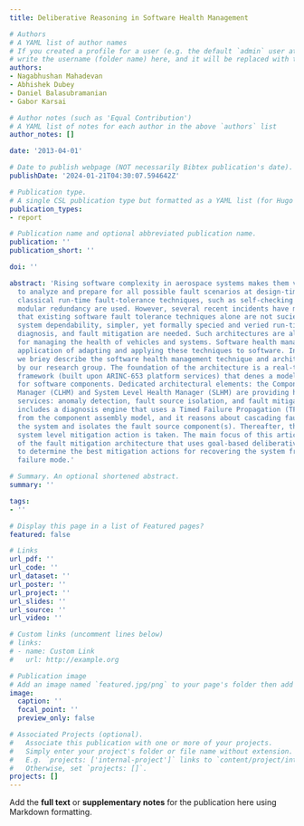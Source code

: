 ```yaml
---
title: Deliberative Reasoning in Software Health Management

# Authors
# A YAML list of author names
# If you created a profile for a user (e.g. the default `admin` user at `content/authors/admin/`), 
# write the username (folder name) here, and it will be replaced with their full name and linked to their profile.
authors:
- Nagabhushan Mahadevan
- Abhishek Dubey
- Daniel Balasubramanian
- Gabor Karsai

# Author notes (such as 'Equal Contribution')
# A YAML list of notes for each author in the above `authors` list
author_notes: []

date: '2013-04-01'

# Date to publish webpage (NOT necessarily Bibtex publication's date).
publishDate: '2024-01-21T04:30:07.594642Z'

# Publication type.
# A single CSL publication type but formatted as a YAML list (for Hugo requirements).
publication_types:
- report

# Publication name and optional abbreviated publication name.
publication: ''
publication_short: ''

doi: ''

abstract: 'Rising software complexity in aerospace systems makes them very dicult
  to analyze and prepare for all possible fault scenarios at design-time. Therefore,
  classical run-time fault-tolerance techniques, such as self-checking pairs and triple
  modular redundancy are used. However, several recent incidents have made it clear
  that existing software fault tolerance techniques alone are not sucient. To improve
  system dependability, simpler, yet formally specied and veried run-time monitoring,
  diagnosis, and fault mitigation are needed. Such architectures are already in use
  for managing the health of vehicles and systems. Software health management is the
  application of adapting and applying these techniques to software. In this paper,
  we briey describe the software health management technique and architecture developed
  by our research group. The foundation of the architecture is a real-time component
  framework (built upon ARINC-653 platform services) that denes a model of computation
  for software components. Dedicated architectural elements: the Component Level Health
  Manager (CLHM) and System Level Health Manager (SLHM) are providing health management
  services: anomaly detection, fault source isolation, and fault mitigation. The SLHM
  includes a diagnosis engine that uses a Timed Failure Propagation (TFPG) model derived
  from the component assembly model, and it reasons about cascading fault eects in
  the system and isolates the fault source component(s). Thereafter, the appropriate
  system level mitigation action is taken. The main focus of this article is the description
  of the fault mitigation architecture that uses goal-based deliberative reasoning
  to determine the best mitigation actions for recovering the system from the identied
  failure mode.'

# Summary. An optional shortened abstract.
summary: ''

tags:
- ''

# Display this page in a list of Featured pages?
featured: false

# Links
url_pdf: ''
url_code: ''
url_dataset: ''
url_poster: ''
url_project: ''
url_slides: ''
url_source: ''
url_video: ''

# Custom links (uncomment lines below)
# links:
# - name: Custom Link
#   url: http://example.org

# Publication image
# Add an image named `featured.jpg/png` to your page's folder then add a caption below.
image:
  caption: ''
  focal_point: ''
  preview_only: false

# Associated Projects (optional).
#   Associate this publication with one or more of your projects.
#   Simply enter your project's folder or file name without extension.
#   E.g. `projects: ['internal-project']` links to `content/project/internal-project/index.md`.
#   Otherwise, set `projects: []`.
projects: []
---
```


Add the **full text** or **supplementary notes** for the publication here using Markdown formatting.

